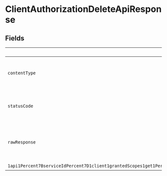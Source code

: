 # ClientAuthorizationDeleteApiResponse


## Fields

| Field                                                                                                                                                                                                                                                                                                        | Type                                                                                                                                                                                                                                                                                                         | Required                                                                                                                                                                                                                                                                                                     | Description                                                                                                                                                                                                                                                                                                  |
| ------------------------------------------------------------------------------------------------------------------------------------------------------------------------------------------------------------------------------------------------------------------------------------------------------------ | ------------------------------------------------------------------------------------------------------------------------------------------------------------------------------------------------------------------------------------------------------------------------------------------------------------ | ------------------------------------------------------------------------------------------------------------------------------------------------------------------------------------------------------------------------------------------------------------------------------------------------------------ | ------------------------------------------------------------------------------------------------------------------------------------------------------------------------------------------------------------------------------------------------------------------------------------------------------------ |
| `contentType`                                                                                                                                                                                                                                                                                                | *String*                                                                                                                                                                                                                                                                                                     | :heavy_check_mark:                                                                                                                                                                                                                                                                                           | HTTP response content type for this operation                                                                                                                                                                                                                                                                |
| `statusCode`                                                                                                                                                                                                                                                                                                 | *int*                                                                                                                                                                                                                                                                                                        | :heavy_check_mark:                                                                                                                                                                                                                                                                                           | HTTP response status code for this operation                                                                                                                                                                                                                                                                 |
| `rawResponse`                                                                                                                                                                                                                                                                                                | [HttpResponse\<InputStream>](https://docs.oracle.com/en/java/javase/11/docs/api/java.net.http/java/net/http/HttpResponse.html)                                                                                                                                                                               | :heavy_check_mark:                                                                                                                                                                                                                                                                                           | Raw HTTP response; suitable for custom response parsing                                                                                                                                                                                                                                                      |
| `1api1Percent7BserviceIdPercent7D1client1grantedScopes1get1Percent7BclientIdPercent7DGetResponses200ContentApplication1jsonSchema`                                                                                                                                                                           | [Optional\<1api1Percent7BserviceIdPercent7D1client1grantedScopes1get1Percent7BclientIdPercent7DGetResponses200ContentApplication1jsonSchema>](../../models/components/Oneapi1Percent7BserviceIdPercent7D1client1grantedScopes1get1Percent7BclientIdPercent7DGetResponses200ContentApplication1jsonSchema.md) | :heavy_minus_sign:                                                                                                                                                                                                                                                                                           | N/A                                                                                                                                                                                                                                                                                                          |